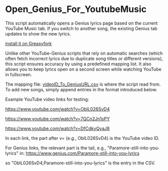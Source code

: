 # Open_Genius_For_YoutubeMusic
This script automatically opens a Genius lyrics page based on the current YouTube Music tab. If you switch to another song, the existing Genius tab updates to show the new lyrics.

[install it on Greasyfork](https://greasyfork.org/en/scripts/525715-open-genius-for-youtubemusic)

Unlike other YouTube-Genius scripts that rely on automatic searches (which often fetch incorrect lyrics due to duplicate song titles or different versions), this script ensures accuracy by using a predefined mapping list. It also allows you to keep lyrics open on a second screen while watching YouTube in fullscreen.

The mapping file: [videoID_To_GeniusURL.csv](https://github.com/188751671/Open_Genius_For_YoutubeMusic/blob/main/videoID_To_GeniusURL.csv) is where the script read from. To add new songs, simply append entries in the format introduced below.

Example YouTube video links for testing:

https://www.youtube.com/watch?v=OblL026SvD4

https://www.youtube.com/watch?v=7QCn2Jn1sPY

https://www.youtube.com/watch?v=DfCdkyQyaJ8

In each link, the part after v= (e.g., OblL026SvD4) is the YouTube video ID.

For Genius links, the relevant part is the tail, e.g., "Paramore-still-into-you-lyrics" in: https://www.genius.com/Paramore-still-into-you-lyrics

so "OblL026SvD4,Paramore-still-into-you-lyrics" is the entry in the CSV.
